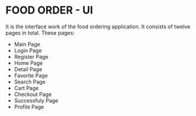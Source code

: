 # FOOD ORDER - UI
It is the interface work of the food ordering application. It consists of twelve pages in total. These pages:
- Main Page
- Login Page
- Register Page
- Home Page
- Detail Page
- Favorite Page
- Search Page
- Cart Page
- Checkout Page
- Successfuly Page
- Profile Page

